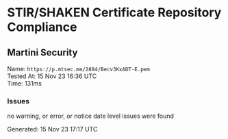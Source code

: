 # STIR/SHAKEN Certificate Repository Compliance

## Martini Security

Name: `https://p.mtsec.me/2884/Becv3KxADT-E.pem`\
Tested At: 15 Nov 23 16:36 UTC\
Time: 131ms

### Issues

no warning, or error, or notice date level issues were found

Generated: 15 Nov 23 17:17 UTC